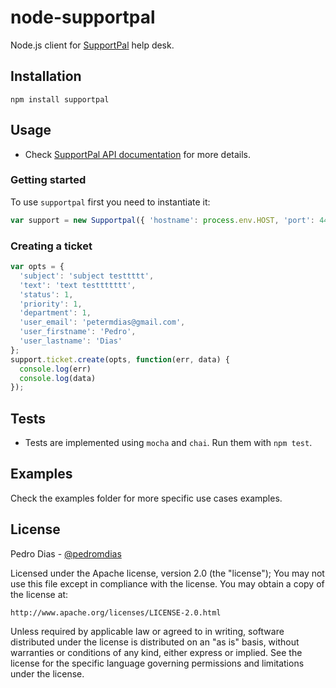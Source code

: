 # node-supportpal

Node.js client for [SupportPal](https://www.supportpal.com/) help desk.

## Installation

`npm install supportpal`

## Usage

 * Check [SupportPal API documentation](https://api.supportpal.com/) for more details.
 

### Getting started

To use `supportpal` first you need to instantiate it:

``` js
var support = new Supportpal({ 'hostname': process.env.HOST, 'port': 443, 'hash': process.env.HASH });
```

### Creating a ticket

``` js
var opts = {
  'subject': 'subject testtttt',
  'text': 'text testtttttt',
  'status': 1,
  'priority': 1,
  'department': 1,
  'user_email': 'petermdias@gmail.com',
  'user_firstname': 'Pedro',
  'user_lastname': 'Dias'
};
support.ticket.create(opts, function(err, data) {
  console.log(err)
  console.log(data)
});
```

## Tests

 * Tests are implemented using `mocha` and `chai`. Run them with `npm test`.

## Examples

Check the examples folder for more specific use cases examples.

## License

Pedro Dias - [@pedromdias](https://twitter.com/pedromdias)

Licensed under the Apache license, version 2.0 (the "license"); You may not use this file except in compliance with the license. You may obtain a copy of the license at:

    http://www.apache.org/licenses/LICENSE-2.0.html

Unless required by applicable law or agreed to in writing, software distributed under the license is distributed on an "as is" basis, without warranties or conditions of any kind, either express or implied. See the license for the specific language governing permissions and limitations under the license.